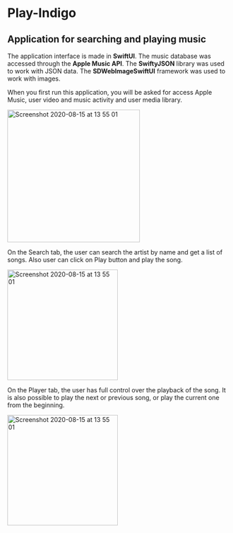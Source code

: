 # Play-Indigo
## Application for searching and playing music
The application interface is made in __SwiftUI__. The music database was accessed through the __Apple Music API__. The __SwiftyJSON__ library was used to work with JSON data. The __SDWebImageSwiftUI__ framework was used to work with images.

When you first run this application, you will be asked for access Apple Music, user video and music activity and user media library. 

<img width="300" alt="Screenshot 2020-08-15 at 13 55 01" src="https://user-images.githubusercontent.com/55511062/90312123-31ffd580-df02-11ea-87f5-06f00e99a27a.png">


On the Search tab, the user can search the artist by name and get a list of songs. Also user can click on Play button and play the song.

<img width="250" alt="Screenshot 2020-08-15 at 13 55 01" src="https://user-images.githubusercontent.com/55511062/90313315-f964f980-df0b-11ea-834e-107dca23ba57.png">

On the Player tab, the user has full control over the playback of the song. It is also possible to play the next or previous song, or play the current one from the beginning.

<img width="250" alt="Screenshot 2020-08-15 at 13 55 01" src="https://user-images.githubusercontent.com/55511062/90313415-bbb4a080-df0c-11ea-9289-90a86da2771c.png">
